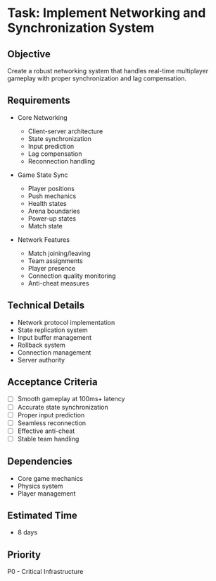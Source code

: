# Task: Implement Networking and Synchronization System

## Objective
Create a robust networking system that handles real-time multiplayer gameplay with proper synchronization and lag compensation.

## Requirements
- Core Networking
  * Client-server architecture
  * State synchronization
  * Input prediction
  * Lag compensation
  * Reconnection handling

- Game State Sync
  * Player positions
  * Push mechanics
  * Health states
  * Arena boundaries
  * Power-up states
  * Match state

- Network Features
  * Match joining/leaving
  * Team assignments
  * Player presence
  * Connection quality monitoring
  * Anti-cheat measures

## Technical Details
- Network protocol implementation
- State replication system
- Input buffer management
- Rollback system
- Connection management
- Server authority

## Acceptance Criteria
- [ ] Smooth gameplay at 100ms+ latency
- [ ] Accurate state synchronization
- [ ] Proper input prediction
- [ ] Seamless reconnection
- [ ] Effective anti-cheat
- [ ] Stable team handling

## Dependencies
- Core game mechanics
- Physics system
- Player management

## Estimated Time
- 8 days

## Priority
P0 - Critical Infrastructure